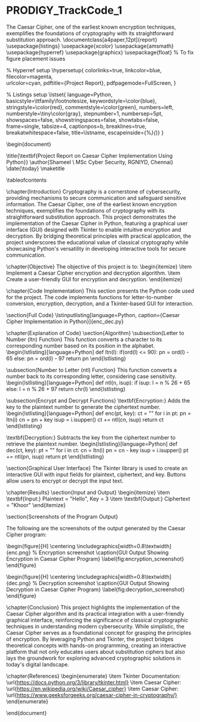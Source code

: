 # PRODIGY_TrackCode_1
The Caesar Cipher,  one of the earliest known encryption techniques, exemplifies the foundations  of cryptography with its straightforward substitution approach. 
\documentclass[a4paper,12pt]{report}
\usepackage{listings}
\usepackage{xcolor}
\usepackage{amsmath}
\usepackage{hyperref}
\usepackage{graphicx}
\usepackage{float} % To fix figure placement issues

% Hyperref setup
\hypersetup{
    colorlinks=true,
    linkcolor=blue,
    filecolor=magenta,  
    urlcolor=cyan,
    pdftitle={Project Report},
    pdfpagemode=FullScreen,
}

% Listings setup
\lstset{
    language=Python,
    basicstyle=\ttfamily\footnotesize,
    keywordstyle=\color{blue},
    stringstyle=\color{red},
    commentstyle=\color{green},
    numbers=left,
    numberstyle=\tiny\color{gray},
    stepnumber=1,
    numbersep=5pt,
    showspaces=false,
    showstringspaces=false,
    showtabs=false,
    frame=single,
    tabsize=4,
    captionpos=b,
    breaklines=true,
    breakatwhitespace=false,
    title=\lstname,
    escapeinside={\%*}{*)}
}

\begin{document}

\title{\textbf{Project Report on Caesar Cipher Implementation Using Python}}
\author{Shameel \\ MSc Cyber Security, RGNIYD, Chennai}
\date{\today}
\maketitle

\tableofcontents

\chapter{Introduction}
Cryptography is a cornerstone of cybersecurity, providing mechanisms to secure communication and safeguard sensitive information. The Caesar Cipher, one of the earliest known encryption techniques, exemplifies the foundations of cryptography with its straightforward substitution approach. This project demonstrates the implementation of the Caesar Cipher in Python, featuring a graphical user interface (GUI) designed with Tkinter to enable intuitive encryption and decryption. By bridging theoretical principles with practical application, the project underscores the educational value of classical cryptography while showcasing Python's versatility in developing interactive tools for secure communication.

\chapter{Objective}
The objective of this project is to:
\begin{itemize}
    \item Implement a Caesar Cipher encryption and decryption algorithm.
    \item Create a user-friendly GUI for encryption and decryption.
\end{itemize}

\chapter{Code Implementation}
This section presents the Python code used for the project. The code implements functions for letter-to-number conversion, encryption, decryption, and a Tkinter-based GUI for interaction.

\section{Full Code}
\lstinputlisting[language=Python, caption={Caesar Cipher Implementation in Python}]{enc_dec.py}

\chapter{Explanation of Code}
\section{Algorithm}
\subsection{Letter to Number (ltn) Function}
This function converts a character to its corresponding number based on its position in the alphabet.
\begin{lstlisting}[language=Python]
def ltn(l):
    if(ord(l) <= 90):
        pn = ord(l) - 65
    else:
        pn = ord(l) - 97
    return pn
\end{lstlisting}

\subsection{Number to Letter (ntl) Function}
This function converts a number back to its corresponding letter, considering case sensitivity.
\begin{lstlisting}[language=Python]
def ntl(n, isup):
    if isup:
        l = n % 26 + 65
    else:
        l = n % 26 + 97
    return chr(l)
\end{lstlisting}

\subsection{Encrypt and Decrypt Functions}
\textbf{Encryption:}
Adds the key to the plaintext number to generate the ciphertext number.
\begin{lstlisting}[language=Python]
def enc(pt, key):
    ct = ""
    for i in pt:
        pn = ltn(i)
        cn = pn + key
        isup = i.isupper()
        ct += ntl(cn, isup)
    return ct
\end{lstlisting}

\textbf{Decryption:}
Subtracts the key from the ciphertext number to retrieve the plaintext number.
\begin{lstlisting}[language=Python]
def dec(ct, key):
    pt = ""
    for i in ct:
        cn = ltn(i)
        pn = cn - key
        isup = i.isupper()
        pt += ntl(pn, isup)
    return pt
\end{lstlisting}

\section{Graphical User Interface}
The Tkinter library is used to create an interactive GUI with input fields for plaintext, ciphertext, and key. Buttons allow users to encrypt or decrypt the input text.

\chapter{Results}
\section{Input and Output}
\begin{itemize}
    \item \textbf{Input:} Plaintext = "Hello", Key = 3
    \item \textbf{Output:} Ciphertext = "Khoor"
\end{itemize}

\section{Screenshots of the Program Output}

The following are the screenshots of the output generated by the Caesar Cipher program:

\begin{figure}[H]
    \centering
    \includegraphics[width=0.8\textwidth]{enc.png} % Encryption screenshot
    \caption{GUI Output Showing Encryption in Caesar Cipher Program}
    \label{fig:encryption_screenshot}
\end{figure}

\begin{figure}[H]
    \centering
    \includegraphics[width=0.8\textwidth]{dec.png} % Decryption screenshot
    \caption{GUI Output Showing Decryption in Caesar Cipher Program}
    \label{fig:decryption_screenshot}
\end{figure}

\chapter{Conclusion}
This project highlights the implementation of the Caesar Cipher algorithm and its practical integration with a user-friendly graphical interface, reinforcing the significance of classical cryptographic techniques in understanding modern cybersecurity. While simplistic, the Caesar Cipher serves as a foundational concept for grasping the principles of encryption. By leveraging Python and Tkinter, the project bridges theoretical concepts with hands-on programming, creating an interactive platform that not only educates users about substitution ciphers but also lays the groundwork for exploring advanced cryptographic solutions in today's digital landscape.

\chapter{References}
\begin{enumerate}
    \item Tkinter Documentation: \url{https://docs.python.org/3/library/tkinter.html}
    \item Caesar Cipher: \url{https://en.wikipedia.org/wiki/Caesar_cipher}
    \item Caesar Cipher: \url{https://www.geeksforgeeks.org/caesar-cipher-in-cryptography/}
\end{enumerate}

\end{document}
